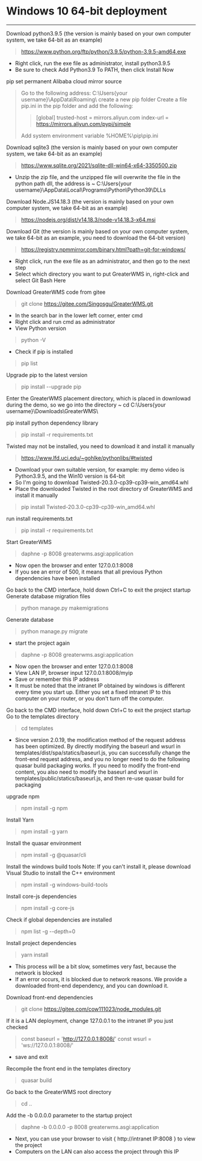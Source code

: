 # Windows 10 64-bit deployment

---

Download python3.9.5 (the version is mainly based on your own computer system, we take 64-bit as an example)
> https://www.python.org/ftp/python/3.9.5/python-3.9.5-amd64.exe

- Right click, run the exe file as administrator, install python3.9.5
- Be sure to check Add Python3.9 To PATH, then click Install Now

pip set permanent Alibaba cloud mirror source
> Go to the following address:
> C:\Users\{your username}\AppData\Roaming\ create a new pip folder
Create a file pip.ini in the pip folder and add the following:
>>
>> [global]
>> trusted-host = mirrors.aliyun.com
>> index-url = https://mirrors.aliyun.com/pypi/simple
>>
>Add system environment variable %HOME%\pip\pip.ini

Download sqlite3 (the version is mainly based on your own computer system, we take 64-bit as an example)

> https://www.sqlite.org/2021/sqlite-dll-win64-x64-3350500.zip

- Unzip the zip file, and the unzipped file will overwrite the file in the python path dll, the address is
~ C:\Users\{your username}\AppData\Local\Programs\Python\Python39\DLLs


Download Node.JS14.18.3 (the version is mainly based on your own computer system, we take 64-bit as an example)
> https://nodejs.org/dist/v14.18.3/node-v14.18.3-x64.msi

Download Git (the version is mainly based on your own computer system, we take 64-bit as an example, you need to download the 64-bit version)
> https://registry.npmmirror.com/binary.html?path=git-for-windows/

- Right click, run the exe file as an administrator, and then go to the next step
- Select which directory you want to put GreaterWMS in, right-click and select Git Bash Here

Download GreaterWMS code from gitee
> git clone https://gitee.com/Singosgu/GreaterWMS.git
- In the search bar in the lower left corner, enter cmd
- Right click and run cmd as administrator
- View Python version

> python -V

- Check if pip is installed
> pip list

Upgrade pip to the latest version
> pip install --upgrade pip

Enter the GreaterWMS placement directory, which is placed in downlowad during the demo, so we go into the directory
~ cd C:\Users\{your username}\Downloads\GreaterWMS\


pip install python dependency library
> pip install -r requirements.txt

Twisted may not be installed, you need to download it and install it manually

> https://www.lfd.uci.edu/~gohlke/pythonlibs/#twisted

- Download your own suitable version, for example: my demo video is Python3.9.5, and the Win10 version is 64-bit
- So I'm going to download Twisted-20.3.0-cp39-cp39-win_amd64.whl
- Place the downloaded Twisted in the root directory of GreaterWMS and install it manually

> pip install Twisted-20.3.0-cp39-cp39-win_amd64.whl

run install requirements.txt
> pip install -r requirements.txt

Start GreaterWMS
> daphne -p 8008 greaterwms.asgi:application

- Now open the browser and enter 127.0.0.1:8008
- If you see an error of 500, it means that all previous Python dependencies have been installed


Go back to the CMD interface, hold down Ctrl+C to exit the project startup
Generate database migration files

> python manage.py makemigrations

Generate database

> python manage.py migrate

- start the project again
> daphne -p 8008 greaterwms.asgi:application

- Now open the browser and enter 127.0.0.1:8008
- View LAN IP, browser input 127.0.0.1:8008/myip
- Save or remember this IP address
- It must be noted that the intranet IP obtained by windows is different every time you start up. Either you set a fixed intranet IP to this computer on your router, or you don't turn off the computer.

Go back to the CMD interface, hold down Ctrl+C to exit the project startup
Go to the templates directory

> cd templates

- Since version 2.0.19, the modification method of the request address has been optimized. By directly modifying the baseurl and wsurl in templates/dist/spa/statics/baseurl.js, you can successfully change the front-end request address, and you no longer need to do the following quasar build packaging works. If you need to modify the front-end content, you also need to modify the baseurl and wsurl in templates/public/statics/baseurl.js, and then re-use quasar build for packaging

upgrade npm

> npm install -g npm

Install Yarn
> npm install -g yarn


Install the quasar environment

> npm install -g @quasar/cli

Install the windows build tools Note: If you can't install it, please download Visual Studio to install the C++ environment

> npm install -g windows-build-tools

Install core-js dependencies

> npm install -g core-js

Check if global dependencies are installed

> npm list -g --depth=0

Install project dependencies
> yarn install

- This process will be a bit slow, sometimes very fast, because the network is blocked
- If an error occurs, it is blocked due to network reasons. We provide a downloaded front-end dependency, and you can download it.

Download front-end dependencies

> git clone https://gitee.com/cow111023/node_modules.git

If it is a LAN deployment, change 127.0.0.1 to the intranet IP you just checked

> const baseurl = 'http://127.0.0.1:8008/'
> const wsurl = 'ws://127.0.0.1:8008/'

- save and exit

Recompile the front end in the templates directory
> quasar build

Go back to the GreaterWMS root directory


> cd ..

Add the -b 0.0.0.0 parameter to the startup project
> daphne -b 0.0.0.0 -p 8008 greaterwms.asgi:application

- Next, you can use your browser to visit { http://intranet IP:8008 } to view the project
- Computers on the LAN can also access the project through this IP